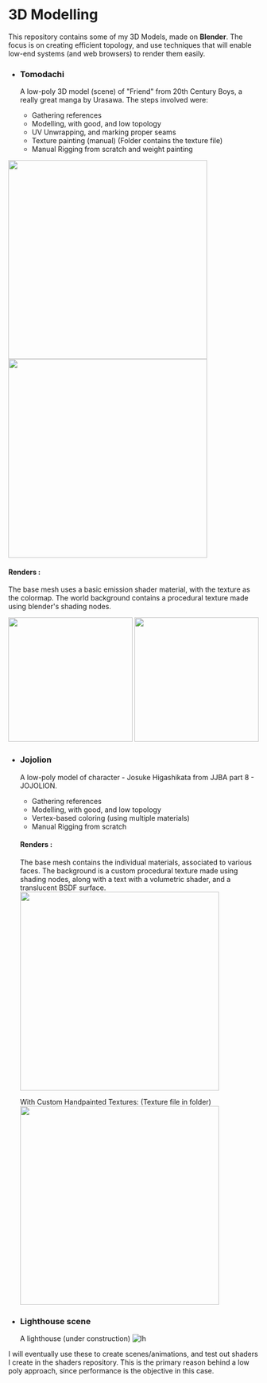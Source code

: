 # 3D Modelling

This repository contains some of my 3D Models, made on **Blender**. The focus is on creating efficient topology, and use techniques that will enable low-end systems (and web browsers) to render them easily.

- ### Tomodachi

  A low-poly 3D model (scene) of "Friend" from 20th Century Boys, a really great manga by Urasawa. The steps involved were:

  - Gathering references
  - Modelling, with good, and low topology
  - UV Unwrapping, and marking proper seams
  - Texture painting (manual) (Folder contains the texture file)
  - Manual Rigging from scratch and weight painting

<img src="https://github.com/PrateekTh/3d-models/assets/57175545/d7b10a04-1fd5-4a6a-bda4-942eb5ec97b6" height ="400">

<img src="https://github.com/PrateekTh/3d-models/assets/57175545/70b64712-3084-4aa0-a037-5d8a7145433e" height ="400">


#### Renders : 
The base mesh uses a basic emission shader material, with the texture as the colormap.
The world background contains a procedural texture made using blender's shading nodes.

<img src="https://github.com/PrateekTh/3d-models/assets/57175545/22aa0fb2-40df-499d-bcad-7ec2808efe42" height ="250">
<img src="https://github.com/PrateekTh/3d-models/assets/57175545/4bb0f4bb-9133-4688-9939-2ec4138b410d" height ="250">


- ### Jojolion

  A low-poly model of character - Josuke Higashikata from JJBA part 8 - JOJOLION.

  - Gathering references
  - Modelling, with good, and low topology
  - Vertex-based coloring (using multiple materials)
  - Manual Rigging from scratch
 
  #### Renders :
  The base mesh contains the individual materials, associated to various faces.
  The background is a custom procedural texture made using shading nodes, along with a text with a volumetric shader, and a translucent BSDF surface.
  <img src="https://github.com/PrateekTh/3d-models/assets/57175545/282eaa8f-a0f5-4ee9-b520-7b1650b7dfc7" height ="400">

  With Custom Handpainted Textures: (Texture file in folder)
  <img src="https://github.com/PrateekTh/3d-models/assets/57175545/1dd150b0-2963-4569-a52d-f3dacf162a17" height ="400">

- ### Lighthouse scene
  A lighthouse (under construction)
  ![lh](https://github.com/PrateekTh/3d-models/assets/57175545/9fe95d92-5632-491b-9367-e89732148a9f)
  

I will eventually use these to create scenes/animations, and test out shaders I create in the shaders repository. This is the primary reason behind a low poly approach, since performance is the objective in this case.
